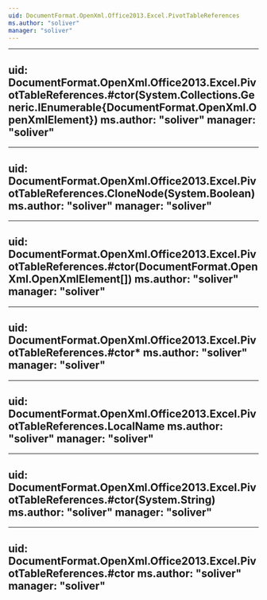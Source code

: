 ```yaml
---
uid: DocumentFormat.OpenXml.Office2013.Excel.PivotTableReferences
ms.author: "soliver"
manager: "soliver"
---
```


---
uid: DocumentFormat.OpenXml.Office2013.Excel.PivotTableReferences.#ctor(System.Collections.Generic.IEnumerable{DocumentFormat.OpenXml.OpenXmlElement})
ms.author: "soliver"
manager: "soliver"
---

---
uid: DocumentFormat.OpenXml.Office2013.Excel.PivotTableReferences.CloneNode(System.Boolean)
ms.author: "soliver"
manager: "soliver"
---

---
uid: DocumentFormat.OpenXml.Office2013.Excel.PivotTableReferences.#ctor(DocumentFormat.OpenXml.OpenXmlElement[])
ms.author: "soliver"
manager: "soliver"
---

---
uid: DocumentFormat.OpenXml.Office2013.Excel.PivotTableReferences.#ctor*
ms.author: "soliver"
manager: "soliver"
---

---
uid: DocumentFormat.OpenXml.Office2013.Excel.PivotTableReferences.LocalName
ms.author: "soliver"
manager: "soliver"
---

---
uid: DocumentFormat.OpenXml.Office2013.Excel.PivotTableReferences.#ctor(System.String)
ms.author: "soliver"
manager: "soliver"
---

---
uid: DocumentFormat.OpenXml.Office2013.Excel.PivotTableReferences.#ctor
ms.author: "soliver"
manager: "soliver"
---
